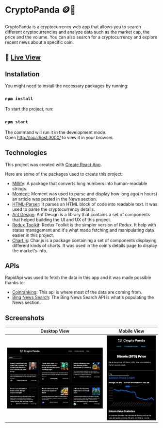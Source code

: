 # CryptoPanda 🪙🐼

CryptoPanda is a cryptocurrency web app that allows you to search different cryptocurrencies and analyze data such as the market cap, the price and the volume. You can also search for a cryptocurrency and explore recent news about a specific coin.

## 🚀  [Live View](https://mystifying-perlman-fbd480.netlify.app/)

## Installation

You might need to install the necessary packages by running:

### `npm install`

To start the project, run:

### `npm start`

The command will run it in the development mode.\
Open [http://localhost:3000/](http://localhost:3000/) to view it in your browser.

## Technologies

This project was created with [Create React App](https://reactjs.org).

Here are some of the packages used to create this project:

- [Millify](https://github.com/izolate/millify): A package that converts long numbers into human-readable strings.
- [Moment](https://momentjs.com): Moment was used to parse and display how long ago(in hours) an article was posted in the News section.
- [HTML-Parser](https://github.com/peternewnham/react-html-parser): It parses an HTML block of code into readable text. It was used to parse the cryptocurrency details.
- [Ant Design](https://ant.design): Ant Design is a library that contains a set of components that helped building the UI and UX of this project.
- [Redux Toolkit](https://redux-toolkit.js.org): Redux Toolkit is the simpler version of Redux. It help with states management and it's what made fetching and manipulating data easier in this project.
- [Chart.js](https://www.chartjs.org): Char.js is a package containing a set of components displaying different kinds of charts. It was used in the coin's details page to display the market's info.

## APIs

RapidApi was used to fetch the data in this app and it was made possible thanks to:

- [Coinranking](https://rapidapi.com/Coinranking/api/coinranking1): This api is where most of the data are coming from.
- [Bing News Search](https://rapidapi.com/microsoft-azure-org-microsoft-cognitive-services/api/bing-news-search1/): The Bing News Search API is what's populating the News section.

## Screenshots

Desktop View             |  Mobile View
:-------------------------:|:-------------------------:
![](https://github.com/joevegacoding/cryptopanda/blob/main/Screenshots/desktop.png)  |  ![](https://github.com/joevegacoding/cryptopanda/blob/main/Screenshots/mobile.png)


